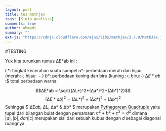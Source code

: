 ```yaml
---
layout: post
title: tes mathjax
tags: [Kimia Analisis]
comments: true
author: ahmadi
summary: ""
ext-js: "https://cdnjs.cloudflare.com/ajax/libs/mathjax/2.7.0/MathJax.js?config=TeX-MML-AM_CHTML"
--- 
```


#TESTING

Yuk kita turunkan rumus ∆E*ab ini :

$L*		:$ tingkat kecerahan suatu sampel
$a*		:$ perbedaan merah dan hijau (merah:`+`; hijau:` -` )
$b*		:$ perbedaan kuning dan biru (kuning :`+`; biru:`-`)
$∆E*ab$ 	:$ total perbedaan warna 

$$∆E*ab = \sqrt{(∆L*)^2+(∆a*)^2+(∆b*)^2}$$
$$(∆E*ab)^2 = (∆L*)^2+(∆a*)^2+(∆b*)^2$$
Sehingga $ ∆E*ab, ∆L*, ∆a* & ∆b* $  merupakan [Pythagorean Quadruple](https://en.m.wikipedia.org/wiki/Pythagorean_quadruple) yaitu tupel dari bilangan bulat dengan persamaan $a^2 + b^2 + c^2 = d^2$ dimana $| a |, | b |, dan | c |$ merupakan sisi dari sebuah kubus dengan $d$ sebagai diagonal ruangnya.
